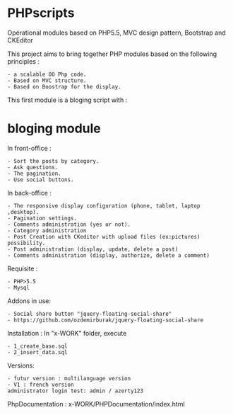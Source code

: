 # PHPscripts
Opérational modules based on PHP5.5, MVC design pattern, Bootstrap and CKEditor

This project aims to bring together PHP modules based on the following principles :

    - a scalable OO Php code.
    - Based on MVC structure.
    - Based on Boostrap for the display.

This first module is a bloging script with :

# bloging module

In front-office :

    - Sort the posts by category.
    - Ask questions.
    - The pagination.
    - Use social buttons.


In back-office :

    - The responsive display configuration (phone, tablet, laptop ,desktop).
    - Pagination settings.
    - Comments administration (yes or not).
    - Category administration
    - Post Creation with CKeditor with upload files (ex:pictures) possibility.
    - Post administration (display, update, delete a post)
    - Comments administration (display, authorize, delete a comment)

Requisite :

    - PHP>5.5
    - Mysql

Addons in use:

    - Social share button "jquery-floating-social-share"
    - https://github.com/ozdemirburak/jquery-floating-social-share

Installation :
In "x-WORK" folder, execute

    - 1_create_base.sql
    - 2_insert_data.sql

Versions:

    - futur version : multilanguage version
    - V1 : french version
    administrator login test: admin / azerty123

PhpDocumentation : x-WORK/PHPDocumentation/index.html    
	
